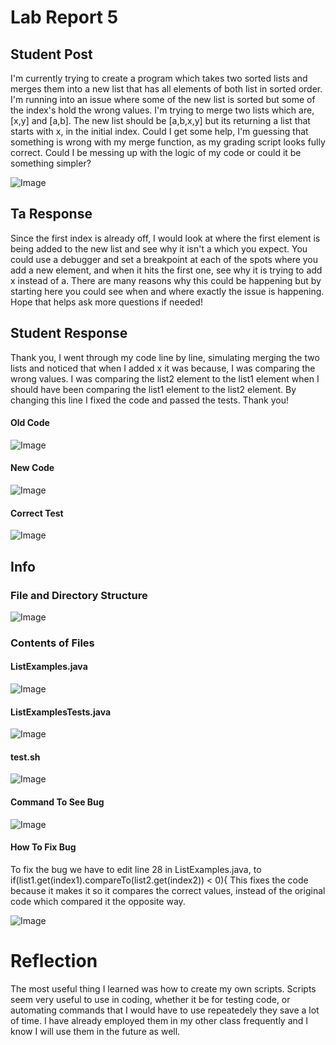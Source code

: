 # Lab Report 5

## Student Post

I'm currently trying to create a program which takes two sorted lists and merges them into
a new list that has all elements of both list in sorted order. I'm running into an issue where
some of the new list is sorted but some of the index's hold the wrong values. I'm trying
to merge two lists which are, [x,y] and [a,b]. The new list should be [a,b,x,y] but its returning a list
that starts with x, in the initial index. Could I get some help, I'm guessing that something
is wrong with my merge function, as my grading script looks fully correct. Could I be messing up with
the logic of my code or could it be something simpler?

![Image](bugtest.png)

## Ta Response

Since the first index is already off, I would look at where the first element is being added to the new list
and see why it isn't a which you expect. You could use a debugger and set a breakpoint at each of the spots
where you add a new element, and when it hits the first one, see why it is trying to add x instead of a. There are
many reasons why this could be happening but by starting here you could see when and where exactly the issue is
happening. Hope that helps ask more questions if needed!

## Student Response

Thank you, I went through my code line by line, simulating merging the two lists and noticed that when I added
x it was because, I was comparing the wrong values. I was comparing the list2 element to the list1 element when
I should have been comparing the list1 element to the list2 element. By changing this line I fixed the code and passed
the tests. Thank you!

#### Old Code

![Image](oldCode.png)

#### New Code

![Image](newCode.png)

#### Correct Test

![Image](CorrectTest.png)


## Info

### File and Directory Structure

![Image](FileandDirectory.png)

### Contents of Files

#### ListExamples.java

![Image](Merge.png)

#### ListExamplesTests.java

![Image](Test.png)

#### test.sh

![Image](testsh.png)

#### Command To See Bug

![Image](bugtest.png)

#### How To Fix Bug

To fix the bug we have to edit line 28 in ListExamples.java, to if(list1.get(index1).compareTo(list2.get(index2)) < 0){
This fixes the code because it makes it so it compares the correct values, instead of the original code which compared it the opposite
way.

![Image](FixedBug.png)

# Reflection

The most useful thing I learned was how to create my own scripts. Scripts seem very useful to use in coding, whether it be for testing
code, or automating commands that I would have to use repeatedely they save a lot of time. I have already employed them in my other class
frequently and I know I will use them in the future as well. 

